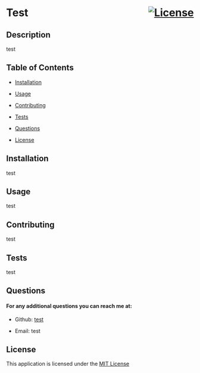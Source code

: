 
  # Test  <div style="float: right;">[![License](https://img.shields.io/badge/License-MIT-yellow.svg)](https://opensource.org/licenses/MIT)</div>

  ## Description

  test

  ## Table of Contents

  - [Installation](#installation)

  - [Usage](#usage)

  - [Contributing](#contributing)

  - [Tests](#tests)

  - [Questions](#questions)

  - [License](#license)
  ## Installation

  test

  ## Usage

  test

  ## Contributing

  test

  ## Tests

  test

  ## Questions

  #### For any additional questions you can reach me at:

  - Github: [test](https://github.com/test)

  - Email: test

  ## License

  This application is licensed under the [MIT License](https://opensource.org/licenses/MIT)